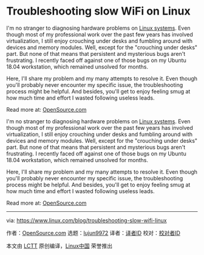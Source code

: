 [#]: collector: (lujun9972)
[#]: translator: ( )
[#]: reviewer: ( )
[#]: publisher: ( )
[#]: url: ( )
[#]: subject: (Troubleshooting slow WiFi on Linux)
[#]: via: (https://www.linux.com/blog/troubleshooting-slow-wifi-linux)
[#]: author: (OpenSource.com https://www.linux.com/USERS/OPENSOURCECOM)

Troubleshooting slow WiFi on Linux
======

I'm no stranger to diagnosing hardware problems on [Linux systems][1]. Even though most of my professional work over the past few years has involved virtualization, I still enjoy crouching under desks and fumbling around with devices and memory modules. Well, except for the "crouching under desks" part. But none of that means that persistent and mysterious bugs aren't frustrating. I recently faced off against one of those bugs on my Ubuntu 18.04 workstation, which remained unsolved for months.

Here, I'll share my problem and my many attempts to resolve it. Even though you'll probably never encounter my specific issue, the troubleshooting process might be helpful. And besides, you'll get to enjoy feeling smug at how much time and effort I wasted following useless leads.

Read more at: [OpenSource.com][2]

I'm no stranger to diagnosing hardware problems on [Linux systems][1]. Even though most of my professional work over the past few years has involved virtualization, I still enjoy crouching under desks and fumbling around with devices and memory modules. Well, except for the "crouching under desks" part. But none of that means that persistent and mysterious bugs aren't frustrating. I recently faced off against one of those bugs on my Ubuntu 18.04 workstation, which remained unsolved for months.

Here, I'll share my problem and my many attempts to resolve it. Even though you'll probably never encounter my specific issue, the troubleshooting process might be helpful. And besides, you'll get to enjoy feeling smug at how much time and effort I wasted following useless leads.

Read more at: [OpenSource.com][2]

--------------------------------------------------------------------------------

via: https://www.linux.com/blog/troubleshooting-slow-wifi-linux

作者：[OpenSource.com][a]
选题：[lujun9972][b]
译者：[译者ID](https://github.com/译者ID)
校对：[校对者ID](https://github.com/校对者ID)

本文由 [LCTT](https://github.com/LCTT/TranslateProject) 原创编译，[Linux中国](https://linux.cn/) 荣誉推出

[a]: https://www.linux.com/USERS/OPENSOURCECOM
[b]: https://github.com/lujun9972
[1]: https://www.manning.com/books/linux-in-action?a_aid=bootstrap-it&a_bid=4ca15fc9&chan=opensource
[2]: https://opensource.com/article/19/4/troubleshooting-wifi-linux
